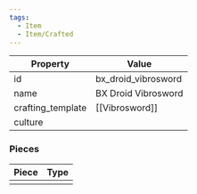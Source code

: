 ```yaml
---
tags:
  - Item
  - Item/Crafted
---
```


| Property          | Value               |
| ----------------- | ------------------- |
| id                | bx_droid_vibrosword |
| name              | BX Droid Vibrosword |
| crafting_template | [[Vibrosword]]      |
| culture           |                     |

### Pieces
| Piece | Type |
| ----- | ---- |
|       |      |


